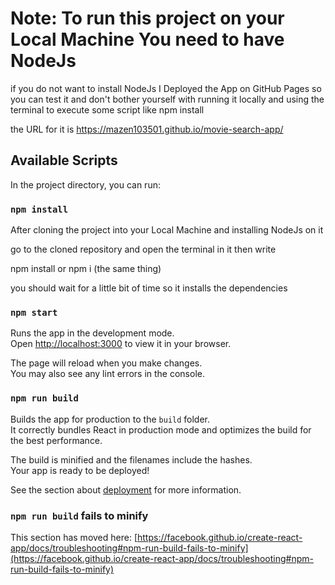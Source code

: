 # Note: To run this project on your Local Machine You need to have NodeJs

if you do not want to install NodeJs I Deployed the App on GitHub Pages so you can test it and don't bother yourself 
with running it locally and using the terminal to execute some script like npm install

the URL for it is https://mazen103501.github.io/movie-search-app/

## Available Scripts

In the project directory, you can run:

### `npm install`

After cloning the project into your Local Machine and installing NodeJs on it

go to the cloned repository and open the terminal in it then write 

npm install or npm i (the same thing) 

you should wait for a little bit of time so it installs the dependencies


### `npm start`

Runs the app in the development mode.\
Open [http://localhost:3000](http://localhost:3000) to view it in your browser.

The page will reload when you make changes.\
You may also see any lint errors in the console.

### `npm run build`

Builds the app for production to the `build` folder.\
It correctly bundles React in production mode and optimizes the build for the best performance.

The build is minified and the filenames include the hashes.\
Your app is ready to be deployed!

See the section about [deployment](https://facebook.github.io/create-react-app/docs/deployment) for more information.


### `npm run build` fails to minify

This section has moved here: [https://facebook.github.io/create-react-app/docs/troubleshooting#npm-run-build-fails-to-minify](https://facebook.github.io/create-react-app/docs/troubleshooting#npm-run-build-fails-to-minify)
